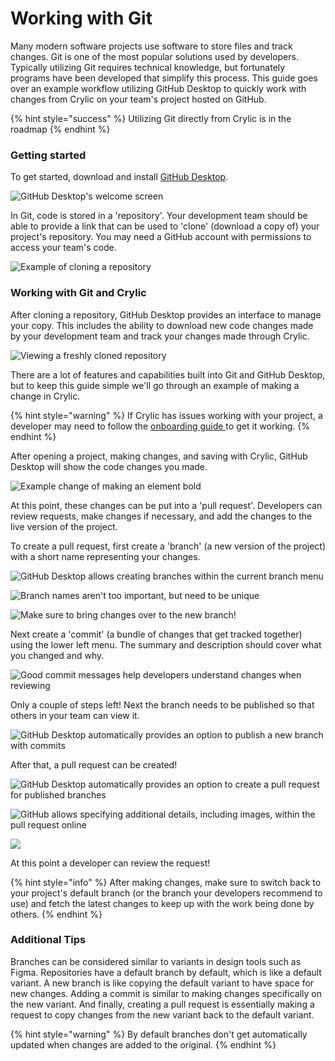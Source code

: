 # Working with Git

Many modern software projects use software to store files and track changes. Git is one of the most popular solutions used by developers. Typically utilizing Git requires technical knowledge, but fortunately programs have been developed that simplify this process. This guide goes over an example workflow utilizing GitHub Desktop to quickly work with changes from Crylic on your team's project hosted on GitHub.

{% hint style="success" %}
Utilizing Git directly from Crylic is in the roadmap
{% endhint %}

### Getting started

To get started, download and install [GitHub Desktop](https://desktop.github.com).

![GitHub Desktop's welcome screen](<../.gitbook/assets/image (10) (1).png>)

In Git, code is stored in a 'repository'. Your development team should be able to provide a link that can be used to 'clone' (download a copy of) your project's repository. You may need a GitHub account with permissions to access your team's code.

![Example of cloning a repository](<../.gitbook/assets/image (1).png>)

### Working with Git and Crylic

After cloning a repository, GitHub Desktop provides an interface to manage your copy. This includes the ability to download new code changes made by your development team and track your changes made through Crylic.

![Viewing a freshly cloned repository](<../.gitbook/assets/image (3) (1).png>)

There are a lot of features and capabilities built into Git and GitHub Desktop, but to keep this guide simple we'll go through an example of making a change in Crylic.

{% hint style="warning" %}
If Crylic has issues working with your project, a developer may need to follow the [onboarding guide ](broken-reference/)to get it working.
{% endhint %}

After opening a project, making changes, and saving with Crylic, GitHub Desktop will show the code changes you made.

![Example change of making an element bold](<../.gitbook/assets/image (6) (1).png>)

At this point, these changes can be put into a 'pull request'. Developers can review requests, make changes if necessary, and add the changes to the live version of the project.

To create a pull request, first create a 'branch' (a new version of the project) with a short name representing your changes.

![GitHub Desktop allows creating branches within the current branch menu](<../.gitbook/assets/image (7) (1) (1).png>)

![Branch names aren't too important, but need to be unique](<../.gitbook/assets/image (4) (1).png>)

![Make sure to bring changes over to the new branch!](<../.gitbook/assets/image (5) (1).png>)

Next create a 'commit' (a bundle of changes that get tracked together) using the lower left menu. The summary and description should cover what you changed and why.

![Good commit messages help developers understand changes when reviewing](<../.gitbook/assets/image (2) (1).png>)

Only a couple of steps left! Next the branch needs to be published so that others in your team can view it.

![GitHub Desktop automatically provides an option to publish a new branch with commits](<../.gitbook/assets/image (12) (1) (1).png>)

After that, a pull request can be created!

![GitHub Desktop automatically provides an option to create a pull request for published branches](<../.gitbook/assets/image (9) (1).png>)

![GitHub allows specifying additional details, including images, within the pull request online](<../.gitbook/assets/image (1) (1).png>)

![](<../.gitbook/assets/image (11).png>)

At this point a developer can review the request!

{% hint style="info" %}
After making changes, make sure to switch back to your project's default branch (or the branch your developers recommend to use) and fetch the latest changes to keep up with the work being done by others.
{% endhint %}

### Additional Tips

Branches can be considered similar to variants in design tools such as Figma. Repositories have a default branch by default, which is like a default variant. A new branch is like copying the default variant to have space for new changes. Adding a commit is similar to making changes specifically on the new variant. And finally, creating a pull request is essentially making a request to copy changes from the new variant back to the default variant.

{% hint style="warning" %}
By default branches don't get automatically updated when changes are added to the original.
{% endhint %}

